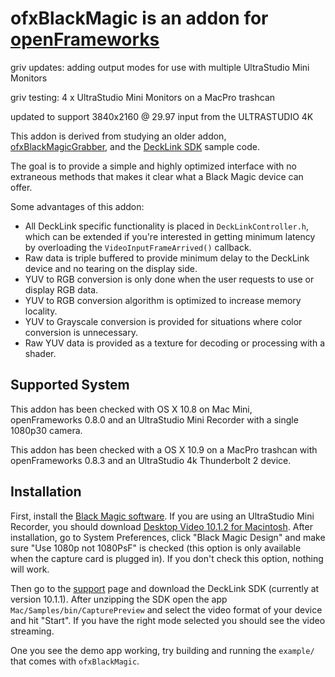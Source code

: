 # ofxBlackMagic is an addon for [openFrameworks](http://openframeworks.cc/)

griv updates: adding output modes for use with multiple UltraStudio Mini Monitors

griv testing: 4 x UltraStudio Mini Monitors on a MacPro trashcan


updated to support 3840x2160 @ 29.97 input from the ULTRASTUDIO 4K


This addon is derived from studying an older addon, [ofxBlackMagicGrabber](https://github.com/arturoc/ofxBlackmagicGrabber), and the [DeckLink SDK](http://www.blackmagicdesign.com/support/sdks) sample code.

The goal is to provide a simple and highly optimized interface with no extraneous methods that makes it clear what a Black Magic device can offer.

Some advantages of this addon:

* All DeckLink specific functionality is placed in `DeckLinkController.h`, which can be extended if you're interested in getting minimum latency by overloading the `VideoInputFrameArrived()` callback.
* Raw data is triple buffered to provide minimum delay to the DeckLink device and no tearing on the display side.
* YUV to RGB conversion is only done when the user requests to use or display RGB data.
* YUV to RGB conversion algorithm is optimized to increase memory locality.
* YUV to Grayscale conversion is provided for situations where color conversion is unnecessary.
* Raw YUV data is provided as a texture for decoding or processing with a shader.

## Supported System

This addon has been checked with OS X 10.8 on Mac Mini, openFrameworks 0.8.0 and an UltraStudio Mini Recorder with a single 1080p30 camera.

This addon has been checked with a OS X 10.9 on a MacPro trashcan with openFrameworks 0.8.3 and an UltraStudio 4k Thunderbolt 2 device. 

## Installation

First, install the [Black Magic software](http://www.blackmagicdesign.com/support). If you are using an UltraStudio Mini Recorder, you should download [Desktop Video 10.1.2 for Macintosh](http://www.blackmagicdesign.com/support/detail?sid=3958&pid=31781&leg=false&os=mac). After installation, go to System Preferences, click "Black Magic Design" and make sure "Use 1080p not 1080PsF" is checked (this option is only available when the capture card is plugged in). If you don't check this option, nothing will work.

Then go to the [support](http://www.blackmagicdesign.com/support/sdks) page and download the DeckLink SDK (currently at version 10.1.1). After unzipping the SDK open the app `Mac/Samples/bin/CapturePreview` and select the video format of your device and hit "Start". If you have the right mode selected you should see the video streaming.

One you see the demo app working, try building and running the `example/` that comes with `ofxBlackMagic`.
